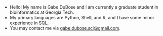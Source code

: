 - Hello! My name is Gabe DuBose and I am currently a graduate student in bioinformatics at Georgia Tech.
- My primary languages are Python, Shell, and R, and I have some minor experience in SQL.
- You may contact me via gabe.dubose.sci@gmail.com.
